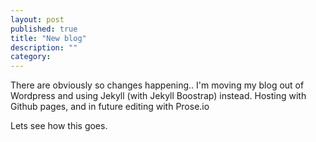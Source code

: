 ```yaml
---
layout: post
published: true
title: "New blog"
description: ""
category:
---
```


There are obviously so changes happening..
I'm moving my blog out of Wordpress and using Jekyll (with Jekyll Boostrap) instead. Hosting with Github pages, and in future editing with Prose.io

Lets see how this goes.
